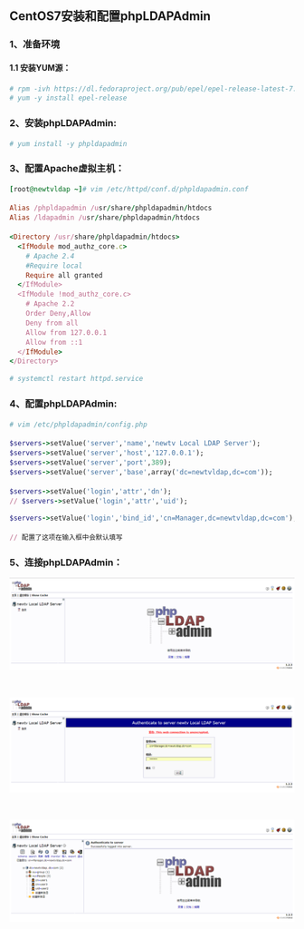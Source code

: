 ## CentOS7安装和配置phpLDAPAdmin

### 1、准备环境
#### 1.1 安装YUM源：
```ruby
# rpm -ivh https://dl.fedoraproject.org/pub/epel/epel-release-latest-7.noarch.rpm
# yum -y install epel-release
```

### 2、安装phpLDAPAdmin:
```ruby
# yum install -y phpldapadmin
```

### 3、配置Apache虚拟主机：
```ruby
[root@newtvldap ~]# vim /etc/httpd/conf.d/phpldapadmin.conf

Alias /phpldapadmin /usr/share/phpldapadmin/htdocs
Alias /ldapadmin /usr/share/phpldapadmin/htdocs

<Directory /usr/share/phpldapadmin/htdocs>
  <IfModule mod_authz_core.c>
    # Apache 2.4
    #Require local
    Require all granted
  </IfModule>
  <IfModule !mod_authz_core.c>
    # Apache 2.2
    Order Deny,Allow
    Deny from all
    Allow from 127.0.0.1
    Allow from ::1
  </IfModule>
</Directory>

```
```ruby
# systemctl restart httpd.service
```

### 4、配置phpLDAPAdmin:
```ruby
# vim /etc/phpldapadmin/config.php

$servers->setValue('server','name','newtv Local LDAP Server');
$servers->setValue('server','host','127.0.0.1');
$servers->setValue('server','port',389);
$servers->setValue('server','base',array('dc=newtvldap,dc=com'));

$servers->setValue('login','attr','dn');
// $servers->setValue('login','attr','uid');

```

```ruby
$servers->setValue('login','bind_id','cn=Manager,dc=newtvldap,dc=com');

// 配置了这项在输入框中会默认填写
```
### 5、连接phpLDAPAdmin：
![](https://github.com/ZongYuWang/image/blob/master/LDAP-phpLDAPAdmin/phpLDAPadmin1.png)

</br>

![](https://github.com/ZongYuWang/image/blob/master/LDAP-phpLDAPAdmin/phpLDAPadmin2.png)

</br>

![](https://github.com/ZongYuWang/image/blob/master/LDAP-phpLDAPAdmin/phpLDAPadmin3.png)